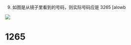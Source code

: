 9. 如图是从镜子里看到的号码，则实际号码应是 $32 65$ [alowb

![](../qs_image_DB/微信图片_2025-10-18_163036_121/c3991afa3c6c0d080029446e931a7309409edc0e528437349b86d30258acae5a.jpg)

# 1265
